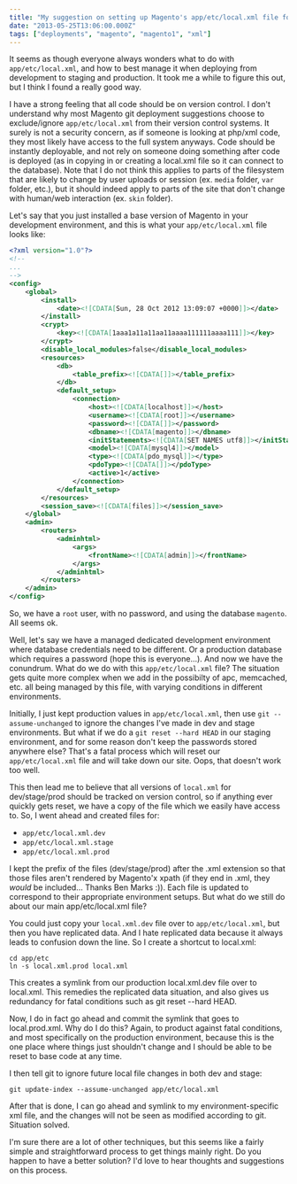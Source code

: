 ```yaml
---
title: "My suggestion on setting up Magento's app/etc/local.xml file for dev/stage/prod environments"
date: "2013-05-25T13:06:00.000Z"
tags: ["deployments", "magento", "magento1", "xml"]
---
```


It seems as though everyone always wonders what to do with `app/etc/local.xml`, and how to best manage it when deploying from development to staging and production. It took me a while to figure this out, but I think I found a really good way.

I have a strong feeling that all code should be on version control. I don't understand why most Magento git deployment suggestions choose to exclude/ignore `app/etc/local.xml` from their version control systems. It surely is not a security concern, as if someone is looking at php/xml code, they most likely have access to the full system anyways. Code should be instantly deployable, and not rely on someone doing something after code is deployed (as in copying in or creating a local.xml file so it can connect to the database). Note that I do not think this applies to parts of the filesystem that are likely to change by user uploads or session (ex. `media` folder, `var` folder, etc.), but it should indeed apply to parts of the site that don't change with human/web interaction (ex. `skin` folder).

Let's say that you just installed a base version of Magento in your development environment, and this is what your `app/etc/local.xml` file looks like:

```xml
<?xml version="1.0"?>
<!--
...
-->
<config>
    <global>
        <install>
            <date><![CDATA[Sun, 28 Oct 2012 13:09:07 +0000]]></date>
        </install>
        <crypt>
            <key><![CDATA[1aaa1a11a11aa11aaaa111111aaaa111]]></key>
        </crypt>
        <disable_local_modules>false</disable_local_modules>
        <resources>
            <db>
                <table_prefix><![CDATA[]]></table_prefix>
            </db>
            <default_setup>
                <connection>
                    <host><![CDATA[localhost]]></host>
                    <username><![CDATA[root]]></username>
                    <password><![CDATA[]]></password>
                    <dbname><![CDATA[magento]]></dbname>
                    <initStatements><![CDATA[SET NAMES utf8]]></initStatements>
                    <model><![CDATA[mysql4]]></model>
                    <type><![CDATA[pdo_mysql]]></type>
                    <pdoType><![CDATA[]]></pdoType>
                    <active>1</active>
                </connection>
            </default_setup>
        </resources>
        <session_save><![CDATA[files]]></session_save>
    </global>
    <admin>
        <routers>
            <adminhtml>
                <args>
                    <frontName><![CDATA[admin]]></frontName>
                </args>
            </adminhtml>
        </routers>
    </admin>
</config>
```

So, we have a `root` user, with no password, and using the database `magento`. All seems ok.

Well, let's say we have a managed dedicated development environment where database credentials need to be different. Or a production database which requires a password (hope this is everyone...). And now we have the conundrum. What do we do with this `app/etc/local.xml` file? The situation gets quite more complex when we add in the possibilty of apc, memcached, etc. all being managed by this file, with varying conditions in different environments.

Initially, I just kept production values in `app/etc/local.xml`, then use `git --assume-unchanged` to ignore the changes I've made in dev and stage environments. But what if we do a `git reset --hard HEAD` in our staging environment, and for some reason don't keep the passwords stored anywhere else? That's a fatal process which will reset our `app/etc/local.xml` file and will take down our site. Oops, that doesn't work too well.

This then lead me to believe that all versions of `local.xml` for dev/stage/prod should be tracked on version control, so if anything ever quickly gets reset, we have a copy of the file which we easily have access to. So, I went ahead and created files for:

- `app/etc/local.xml.dev`
- `app/etc/local.xml.stage`
- `app/etc/local.xml.prod`

I kept the prefix of the files (dev/stage/prod) after the .xml extension so that those files aren't rendered by Magento'x xpath (if they end in .xml, they *would* be included... Thanks Ben Marks :)). Each file is updated to correspond to their appropriate environment setups. But what do we still do about our main app/etc/local.xml file?

You could just copy your `local.xml.dev` file over to `app/etc/local.xml`, but then you have replicated data. And I hate replicated data because it always leads to confusion down the line. So I create a shortcut to local.xml:

```plainm
cd app/etc
ln -s local.xml.prod local.xml
```

This creates a symlink from our production local.xml.dev file over to local.xml. This remedies the replicated data situation, and also gives us redundancy for fatal conditions such as git reset --hard HEAD.

Now, I do in fact go ahead and commit the symlink that goes to local.prod.xml. Why do I do this? Again, to product against fatal conditions, and most specifically on the production environment, because this is the one place where things just shouldn't change and I should be able to be reset to base code at any time.

I then tell git to ignore future local file changes in both dev and stage:

```plain
git update-index --assume-unchanged app/etc/local.xml
```

After that is done, I can go ahead and symlink to my environment-specific xml file, and the changes will not be seen as modified according to git. Situation solved.

I'm sure there are a lot of other techniques, but this seems like a fairly simple and straightforward process to get things mainly right. Do you happen to have a better solution? I'd love to hear thoughts and suggestions on this process.
